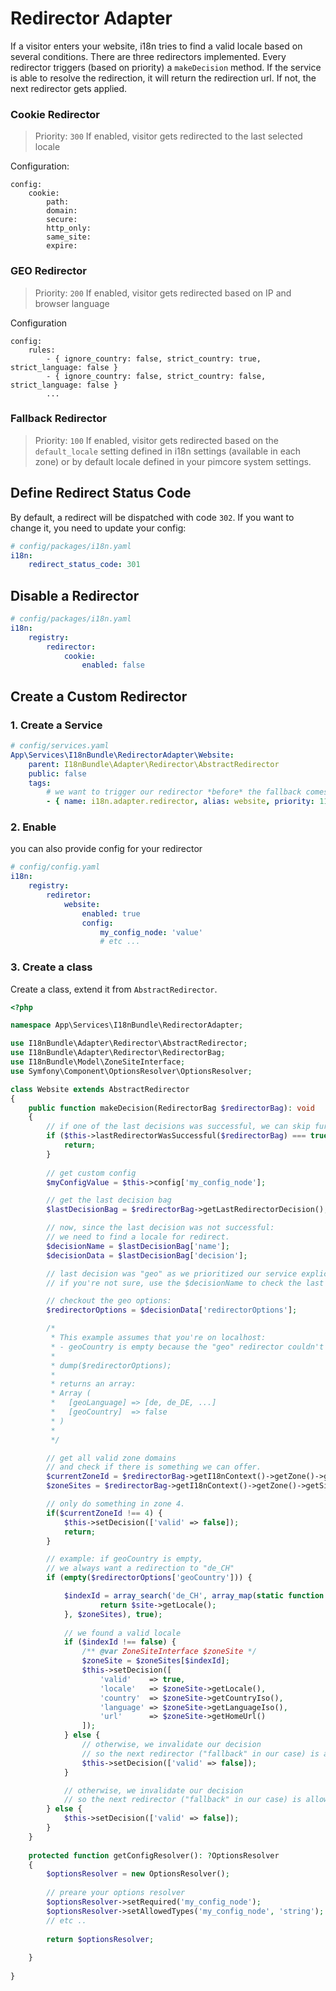 # Redirector Adapter

If a visitor enters your website, i18n tries to find a valid locale based on several conditions.
There are three redirectors implemented. Every redirector triggers (based on priority) a `makeDecision` method.
If the service is able to resolve the redirection, it will return the redirection url. If not, the next
redirector gets applied.

### Cookie Redirector
> Priority: `300`
If enabled, visitor gets redirected to the last selected locale 

Configuration:
```
config:
    cookie:
        path:
        domain:
        secure:
        http_only:
        same_site:
        expire:
```

### GEO Redirector
> Priority: `200`
If enabled, visitor gets redirected based on IP and browser language

Configuration
```
config:
    rules:
        - { ignore_country: false, strict_country: true, strict_language: false }
        - { ignore_country: false, strict_country: false, strict_language: false }
        ...
```

### Fallback Redirector
> Priority: `100`
If enabled, visitor gets redirected based on the `default_locale` setting defined in i18n settings (available in each zone)
or by default locale defined in your pimcore system settings.

## Define Redirect Status Code
By default, a redirect will be dispatched with code `302`. If you want to change it, you need to update your config:

```yaml
# config/packages/i18n.yaml
i18n:
    redirect_status_code: 301
```

## Disable a Redirector

```yaml
# config/packages/i18n.yaml
i18n:
    registry:
        redirector:
            cookie:
                enabled: false
```

## Create a Custom Redirector

### 1. Create a Service

```yaml
# config/services.yaml
App\Services\I18nBundle\RedirectorAdapter\Website:
    parent: I18nBundle\Adapter\Redirector\AbstractRedirector
    public: false
    tags:
        # we want to trigger our redirector *before* the fallback comes in
        - { name: i18n.adapter.redirector, alias: website, priority: 110 }
```

### 2. Enable
you can also provide config for your redirector

```yaml
# config/config.yaml
i18n:
    registry:
        rediretor:
            website:
                enabled: true
                config:
                    my_config_node: 'value'
                    # etc ...

```

### 3. Create a class

Create a class, extend it from `AbstractRedirector`.

```php
<?php

namespace App\Services\I18nBundle\RedirectorAdapter;

use I18nBundle\Adapter\Redirector\AbstractRedirector;
use I18nBundle\Adapter\Redirector\RedirectorBag;
use I18nBundle\Model\ZoneSiteInterface;
use Symfony\Component\OptionsResolver\OptionsResolver;

class Website extends AbstractRedirector
{
    public function makeDecision(RedirectorBag $redirectorBag): void
    {
        // if one of the last decisions was successful, we can skip further work.
        if ($this->lastRedirectorWasSuccessful($redirectorBag) === true) {
            return;
        }
        
        // get custom config
        $myConfigValue = $this->config['my_config_node'];

        // get the last decision bag
        $lastDecisionBag = $redirectorBag->getLastRedirectorDecision();

        // now, since the last decision was not successful:
        // we need to find a locale for redirect.
        $decisionName = $lastDecisionBag['name'];
        $decisionData = $lastDecisionBag['decision'];

        // last decision was "geo" as we prioritized our service explicitly.
        // if you're not sure, use the $decisionName to check the last redirector name

        // checkout the geo options:
        $redirectorOptions = $decisionData['redirectorOptions'];

        /*
         * This example assumes that you're on localhost:
         * - geoCountry is empty because the "geo" redirector couldn't resolve your country
         *
         * dump($redirectorOptions);
         *
         * returns an array:
         * Array (
         *   [geoLanguage] => [de, de_DE, ...]
         *   [geoCountry]  => false
         * )
         *
         */

        // get all valid zone domains
        // and check if there is something we can offer.
        $currentZoneId = $redirectorBag->getI18nContext()->getZone()->getId();
        $zoneSites = $redirectorBag->getI18nContext()->getZone()->getSites(true);

        // only do something in zone 4.
        if($currentZoneId !== 4) {
            $this->setDecision(['valid' => false]);
            return;
        }

        // example: if geoCountry is empty,
        // we always want a redirection to "de_CH"
        if (empty($redirectorOptions['geoCountry'])) {

            $indexId = array_search('de_CH', array_map(static function (ZoneSiteInterface $site) {
                    return $site->getLocale();
            }, $zoneSites), true);
                    
            // we found a valid locale
            if ($indexId !== false) {
                /** @var ZoneSiteInterface $zoneSite */
                $zoneSite = $zoneSites[$indexId];
                $this->setDecision([
                    'valid'    => true,
                    'locale'   => $zoneSite->getLocale(),
                    'country'  => $zoneSite->getCountryIso(),
                    'language' => $zoneSite->getLanguageIso(),
                    'url'      => $zoneSite->getHomeUrl()
                ]);
            } else {
                // otherwise, we invalidate our decision
                // so the next redirector ("fallback" in our case) is allowed to find another route.
                $this->setDecision(['valid' => false]);
            }

            // otherwise, we invalidate our decision
            // so the next redirector ("fallback" in our case) is allowed to find another route.
        } else {
            $this->setDecision(['valid' => false]);
        }
    }
    
    protected function getConfigResolver(): ?OptionsResolver
    {
        $optionsResolver = new OptionsResolver();
        
        // preare your options resolver
        $optionsResolver->setRequired('my_config_node');
        $optionsResolver->setAllowedTypes('my_config_node', 'string');
        // etc ..
        
        return $optionsResolver;
        
    }
    
}
```
